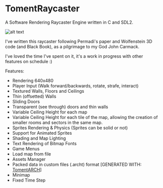 # TomentRaycaster
A Software Rendering Raycaster Engine written in C and SDL2.

![alt text](https://i.imgur.com/XTFXmYE.png)

I've written this raycaster following Permadi's paper and Wolfenstein 3D code (and Black Book), as a pilgrimage to my God John Carmack.

I've loved the time I've spent on it, it's a work in progress with other features on schedule :)

Features:
- Rendering 640x480
- Player Input (Walk forward/backwards, rotate, strafe, interact)
- Textured Walls, Floors and Ceilings
- Thin (offsetted) Walls
- Sliding Doors
- Transparent (see through) doors and thin walls
- Variable Ceiling Height for each map
- Variable Ceiling Height for each tile of the map, allowing the creation of smaller rooms and sectors in the same map.
- Sprites Rendering & Physics (Sprites can be solid or not)
- Support for Animated Sprites
- Shading and Map Lighting
- Text Rendering of Bitmap Fonts
- Game Menus
- Load map from file
- Assets Manager
- Packed data in custom files (.archt) format [GENERATED WITH: [TomentARCH](https://github.com/silvematt/TomentARCH)]
- Minimap
- Fixed Time Step
